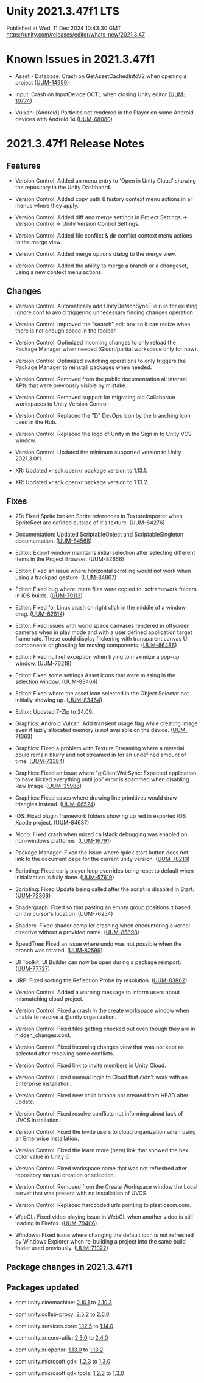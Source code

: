 # Unity 2021.3.47f1 LTS
Published at Wed, 11 Dec 2024 10:43:30 GMT  
https://unity.com/releases/editor/whats-new/2021.3.47

# Known Issues in 2021.3.47f1

- Asset - Database: Crash on GetAssetCachedInfoV2 when opening a project
    ([UUM-14959](https://issuetracker.unity3d.com/issues/crash-on-getassetcachedinfov2-when-opening-a-project))

- Input: Crash on InputDeviceIOCTL when closing Unity editor
    ([UUM-10774](https://issuetracker.unity3d.com/issues/crash-on-inputdeviceioctl-when-closing-unity-editor))

- Vulkan: [Android] Particles not rendered in the Player on some Android devices with Android 14
    ([UUM-68080](https://issuetracker.unity3d.com/issues/android-particles-not-rendered-in-the-player-on-some-android-devices-with-android-14))



# 2021.3.47f1 Release Notes

## Features

- Version Control: Added an menu entry to 'Open in Unity Cloud' showing the repository in the Unity Dashboard.

- Version Control: Added copy path &amp; history context menu actions in all menus where they apply.

- Version Control: Added diff and merge settings in Project Settings -&gt; Version Control -&gt; Unity Version Control Settings.

- Version Control: Added file conflict &amp; dir conflict context menu actions to the merge view.

- Version Control: Added merge options dialog to the merge view.

- Version Control: Added the ability to merge a branch or a changeset, using a new context menu actions.



## Changes

- Version Control: Automatically add UnityDirMonSyncFile rule for existing ignore.conf to avoid triggering unnecessary finding changes operation.

- Version Control: Improved the "search" edit box so it can resize when there is not enough space in the toolbar.

- Version Control: Optimized incoming changes to only reload the Package Manager when needed \(Gluon/partial workspace only for now\).

- Version Control: Optimized switching operations to only triggers the Package Manager to reinstall packages when needed.

- Version Control: Removed from the public documentation all internal APIs that were previously visible by mistake.

- Version Control: Removed support for migrating old Collaborate workspaces to Unity Version Control.

- Version Control: Replaced the "D" DevOps icon by the branching icon used in the Hub.

- Version Control: Replaced the logo of Unity in the Sign in to Unity VCS window.

- Version Control: Updated the minimum supported version to Unity 2021.3.0f1.

- XR: Updated xr.sdk.openxr package version to 1.13.1.

- XR: Updated xr.sdk.openxr package version to 1.13.2.



## Fixes

- 2D: Fixed Sprite broken Sprite references in TextureImporter when SpriteRect are defined outside of it's texture.
    (UUM-84276)

- Documentation: Updated ScriptableObject and ScriptableSingleton documentation.
    ([UUM-84568](https://issuetracker.unity3d.com/issues/you-may-not-pass-in-objects-that-are-already-persistent-error-is-thrown-when-calling-save-on-scriptablesingleton-inside-onvalidate))

- Editor: Export window maintains initial selection after selecting different items in the Project Browser.
    (UUM-82656)

- Editor: Fixed an issue where horizontal scrolling would not work when using a trackpad gesture.
    ([UUM-84867](https://issuetracker.unity3d.com/issues/light-explorer-window-cant-be-scrolled-horizontally-by-using-a-trackpad-gesture-when-there-is-no-vertical-scrollbar))

- Editor: Fixed bug where .meta files were copied to .xcframework folders in iOS builds.
    ([UUM-79113](https://issuetracker.unity3d.com/issues/ios-meta-files-within-a-xcframework-are-included-in-a-build))

- Editor: Fixed for Linux crash on right click in the middle of a window drag.
    ([UUM-82814](https://issuetracker.unity3d.com/issues/linux-crash-on-containerwindow-togglemaximize-when-clicking-rmb-while-moving-window-inside-the-editor))

- Editor: Fixed issues with world space canvases rendered in offscreen cameras when in play mode and with a user defined application target frame rate. These could display flickering with transparent canvas UI components or ghosting for moving components.
    ([UUM-86486](https://issuetracker.unity3d.com/issues/objects-flickering-in-play-mode-when-using-rendertexture-with-canvas))

- Editor: Fixed null ref exception when trying to maximize a pop-up window.
    ([UUM-76218](https://issuetracker.unity3d.com/issues/nullreferenceexception-is-thrown-when-trying-to-maximize-view-in-anchor-presets-menu))

- Editor: Fixed some settings Asset icons that were missing in the selection window.
    ([UUM-83464](https://issuetracker.unity3d.com/issues/lighting-settings-asset-icon-is-missing-in-the-selection-window))

- Editor: Fixed where the asset icon selected in the Object Selector not initially showing up.
    ([UUM-83464](https://issuetracker.unity3d.com/issues/lighting-settings-asset-icon-is-missing-in-the-selection-window))

- Editor: Updated 7-Zip to 24.09.

- Graphics: Android Vulkan: Add transient usage flag while creating image even if lazily allocated memory is not available on the device.
    ([UUM-71363](https://issuetracker.unity3d.com/issues/android-vulkan-vk-image-usage-transient-attachment-bit-not-added-on-some-android-devices-in-com-dot-unity3d-dot-player-dot-unityplayeractivity-slash-2d-colour-attachement))

- Graphics: Fixed a problem with Texture Streaming where a material could remain blurry and not streamed in for an undefined amount of time.
    ([UUM-73384](https://issuetracker.unity3d.com/issues/the-material-variant-is-rendered-blurry-after-reopening-unity-when-the-mipmap-streaming-is-enabled))

- Graphics: Fixed an issue where "glClientWaitSync: Expected application to have kicked everything until job" error is spammed when disabling Raw Image.
    ([UUM-35986](https://issuetracker.unity3d.com/issues/android-opengl-glclientwaitsync-expected-application-to-have-kicked-everything-until-job-error-is-spammed-when-disabling-raw-image))

- Graphics: Fixed cases where drawing line primitives would draw triangles instead.
    ([UUM-66524](https://issuetracker.unity3d.com/issues/graphics-dot-renderprimitives-with-meshtopology-dot-lines-renders-triangles-when-the-shader-has-a-variable-with-position-semantic))

- iOS: Fixed plugin framework folders showing up red in exported iOS Xcode project.
    (UUM-84687)

- Mono: Fixed crash when mixed callstack debugging was enabled on non-windows platforms.
    ([UUM-16791](https://issuetracker.unity3d.com/issues/editor-crashes-on-startup-when-mixed-callstacks-diagnostics-switch-is-enabled))

- Package Manager: Fixed the issue where quick start button does not link to the document page for the current unity version.
    ([UUM-78210](https://issuetracker.unity3d.com/issues/quickstart-buttons-for-unity-registry-feature-sets-links-to-outdated-documentation))

- Scripting: Fixed early player loop overrides being reset to default when initialization is fully done.
    ([UUM-57619](https://issuetracker.unity3d.com/issues/playerloop-dot-setplayerloop-function-is-ignored-when-playing-game-in-player))

- Scripting: Fixed Update being called after the script is disabled in Start.
    ([UUM-72366](https://issuetracker.unity3d.com/issues/the-update-method-gets-called-on-a-disabled-script-when-added-and-disabled-during-runtime))

- Shadergraph: Fixed so that pasting an empty group positions it based on the cursor's location.
    (UUM-76254)

- Shaders: Fixed shader compiler crashing when encountering a kernel directive without a provided name.
    ([UUM-85898](https://issuetracker.unity3d.com/issues/internal-shader-error-is-shown-when-a-corrupted-shader-is-imported))

- SpeedTree: Fixed an issue where undo was not possible when the branch was rotated.
    ([UUM-82599](https://issuetracker.unity3d.com/issues/branch-rotation-cant-be-undone))

- UI Toolkit: UI Builder can now be open during a package reimport.
    ([UUM-77727](https://issuetracker.unity3d.com/issues/errors-are-thrown-when-using-the-at-import-directive-in-uss-files))

- URP: Fixed sorting the Reflection Probe by resolution.
    ([UUM-83862](https://issuetracker.unity3d.com/issues/error-type-is-not-a-enum-value-logged-when-ordering-reflection-probes-by-resolution-in-light-explorer))

- Version Control: Added a warning message to inform users about mismatching cloud project.

- Version Control: Fixed a crash in the create workspace window when unable to resolve a @unity organization.

- Version Control: Fixed files getting checked out even though they are in hidden_changes.conf.

- Version Control: Fixed incoming changes view that was not kept as selected after resolving some conflicts.

- Version Control: Fixed link to invite members in Unity Cloud.

- Version Control: Fixed manual login to Cloud that didn't work with an Enterprise installation.

- Version Control: Fixed new child branch not created from HEAD after update.

- Version Control: Fixed resolve conflicts not informing about lack of UVCS installation.

- Version Control: Fixed the Invite users to cloud organization when using an Enterprise installation.

- Version Control: Fixed the learn more \(here\) link that showed the hex color value in Unity 6.

- Version Control: Fixed workspace name that was not refreshed after repository manual creation or selection.

- Version Control: Removed from the Create Workspace window the Local server that was present with no installation of UVCS.

- Version Control: Replaced hardcoded urls pointing to plasticscm.com.

- WebGL: Fixed video playing issue in WebGL when another video is still loading in Firefox.
    ([UUM-79406](https://issuetracker.unity3d.com/issues/av1-videos-do-not-play-in-webgl-when-another-video-is-still-loading-and-firefox-browser-is-used))

- Windows: Fixed issue where changing the default icon is not refreshed by Windows Explorer when re-building a project into the same build folder used previously.
    ([UUM-71022](https://issuetracker.unity3d.com/issues/changing-the-default-icon-does-not-change-the-executables-icon-when-re-building-the-project))




## Package changes in 2021.3.47f1

## Packages updated

- com.unity.cinemachine: [2.10.1](https://docs.unity3d.com/Packages/com.unity.cinemachine@2.10//changelog/CHANGELOG.html) to [2.10.3](https://docs.unity3d.com/Packages/com.unity.cinemachine@2.10//changelog/CHANGELOG.html)

- com.unity.collab-proxy: [2.5.2](https://docs.unity3d.com/Packages/com.unity.collab-proxy@2.5//changelog/CHANGELOG.html) to [2.6.0](https://docs.unity3d.com/Packages/com.unity.collab-proxy@2.6//changelog/CHANGELOG.html)

- com.unity.services.core: [1.12.5](https://docs.unity3d.com/Packages/com.unity.services.core@1.12//changelog/CHANGELOG.html) to [1.14.0](https://docs.unity3d.com/Packages/com.unity.services.core@1.14//changelog/CHANGELOG.html)

- com.unity.xr.core-utils: [2.3.0](https://docs.unity3d.com/Packages/com.unity.xr.core-utils@2.3//changelog/CHANGELOG.html) to [2.4.0](https://docs.unity3d.com/Packages/com.unity.xr.core-utils@2.4//changelog/CHANGELOG.html)

- com.unity.xr.openxr: [1.13.0](https://docs.unity3d.com/Packages/com.unity.xr.openxr@1.13//changelog/CHANGELOG.html) to [1.13.2](https://docs.unity3d.com/Packages/com.unity.xr.openxr@1.13//changelog/CHANGELOG.html)

- com.unity.microsoft.gdk: [1.2.3](https://docs.unity3d.com/Packages/com.unity.microsoft.gdk@1.2//changelog/CHANGELOG.html) to [1.3.0](https://docs.unity3d.com/Packages/com.unity.microsoft.gdk@1.3//changelog/CHANGELOG.html)

- com.unity.microsoft.gdk.tools: [1.2.3](https://docs.unity3d.com/Packages/com.unity.microsoft.gdk.tools@1.2//changelog/CHANGELOG.html) to [1.3.0](https://docs.unity3d.com/Packages/com.unity.microsoft.gdk.tools@1.3//changelog/CHANGELOG.html)
